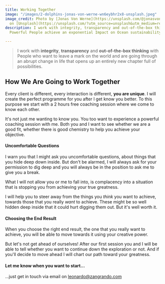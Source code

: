 ```yaml
---
title: Working Together
image: "/images/2-dolphins-jonas-von-werne-wn6eybhr2x8-unsplash.jpeg"
image_credit: Photo by [Jonas Von Werne](https://unsplash.com/@jonasvonwerne?utm_source=unsplash&utm_medium=referral&utm_content=creditCopyText)
  on [Unsplash](https://unsplash.com/?utm_source=unsplash&utm_medium=referral&utm_content=creditCopyText)
description: I work with integrity, transparency and out-of-the-box thinking to help
  Powerful People achieve an exponential Impact on Ocean sustainability.

---
```

> I work with **integrity**, **transparency** and **out-of-the-box thinking** with People who want to leave a mark on the world and are going through an abrupt change in life that opens up an entirely new chapter full of possibilities.

## How We Are Going to Work Together

Every client is different, every interaction is different, **you are unique**. I will create the perfect programme for you after I get know you better. To this purpose we start with a 2 hours free coaching session where we come to know each other.

It's not just me wanting to know you. You too want to experience a powerful coaching session with me. Both you and I want to see whether we are a good fit, whether there is good chemistry to help you achieve your objective.

#### Uncomfortable Questions

I warn you that I might ask you uncomfortable questions, about things that you hide deep down inside. But don't be alarmed, I will always ask for your permission to dig deep and you will always be in the position to ask me to give you a break.

What I will not allow you or me to fall into, is complacency into a situation that is stopping you from achieving your true greatness.

I will help you to steer away from the things you _think_ you want to achieve, towards those that you really _want_ to achieve. These might be so well hidden deep inside that it could hurt digging them out. But it's well worth it.

#### Choosing the End Result

When you choose the right end result, the one that you really want to achieve, you will be able to move towards it using your creative power.

But let's not get ahead of ourselves! After our first session you and I will be able to tell whether you want to continue down the exploration or not. And if you'll decide to move ahead I will chart our path toward your greatness.

#### Let me know when you want to start...

...just get in touch via email on [leonardo@zangrando.com](mailto:leonardo@zangrando.com)